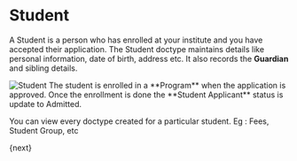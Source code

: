 <!-- add-breadcrumbs -->
# Student

A Student is a person who has enrolled at your institute and you have accepted their application.
The Student doctype maintains details like personal information, date of birth, address etc. It also records the **Guardian** and sibling details. 

<img class="screenshot" alt="Student" src="/docs/assets/img/schools/student/student.png">
The student is enrolled in a **Program** when the application is approved. Once the enrollment is done the **Student Applicant** status is update to Admitted.

You can view every doctype created for a particular student. Eg : Fees, Student Group, etc


{next}